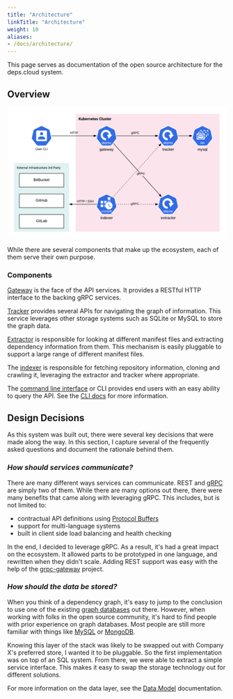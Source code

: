 ```yaml
---
title: "Architecture"
linkTitle: "Architecture"
weight: 10
aliases:
- /docs/architecture/
---
```


This page serves as documentation of the open source architecture for the deps.cloud system.

## Overview

![arch](/images/arch.png)

While there are several components that make up the ecosystem, each of them serve their own purpose.

### Components

[Gateway](https://github.com/depscloud/gateway) is the face of the API services.
It provides a RESTful HTTP interface to the backing gRPC services.

[Tracker](https://github.com/depscloud/tracker) provides several APIs for navigating the graph of information.
This service leverages other storage systems such as SQLite or MySQL to store the graph data.

[Extractor](https://github.com/depscloud/extractor) is responsible for looking at different manifest files and extracting dependency information from them.
This mechanism is easily pluggable to support a large range of different manifest files.

The [indexer](https://github.com/depscloud/indexer) is responsible for fetching repository information, cloning and crawling it, leveraging the extractor and tracker where appropriate.

The [command line interface](https://github.com/depscloud/cli) or CLI provides end users with an easy ability to query the API.
See the [CLI docs](/docs/cli/) for more information.

## Design Decisions

As this system was built out, there were several key decisions that were made along the way.
In this section, I capture several of the frequently asked questions and document the rationale behind them.

### _How should services communicate?_

There are many different ways services can communicate.
REST and [gRPC](https://grpc.io) are simply two of them.
While there are many options out there, there were many benefits that came along with leveraging gRPC.
This includes, but is not limited to:

* contractual API definitions using [Protocol Buffers](https://developers.google.com/protocol-buffers)
* support for multi-language systems
* built in client side load balancing and health checking   

In the end, I decided to leverage gRPC.
As a result, it's had a great impact on the ecosystem.
It allowed parts to be prototyped in one language, and rewritten when they didn't scale.
Adding REST support was easy with the help of the [grpc-gateway](https://github.com/grpc-ecosystem/grpc-gateway) project.

### _How should the data be stored?_

When you think of a dependency graph, it's easy to jump to the conclusion to use one of the existing [graph databases](https://en.wikipedia.org/wiki/Graph_database) out there.
However, when working with folks in the open source community, it's hard to find people with prior experience on graph databases.
Most people are still more familiar with things like [MySQL](https://www.mysql.com/) or [MongoDB](https://www.mongodb.com/).

Knowing this layer of the stack was likely to be swapped out with Company X's preferred store, I wanted it to be pluggable.
So the first implementation was on top of an SQL system.
From there, we were able to extract a simple service interface.
This makes it easy to swap the storage technology out for different solutions.

For more information on the data layer, see the [Data Model](/docs/data-model/) documentation.
